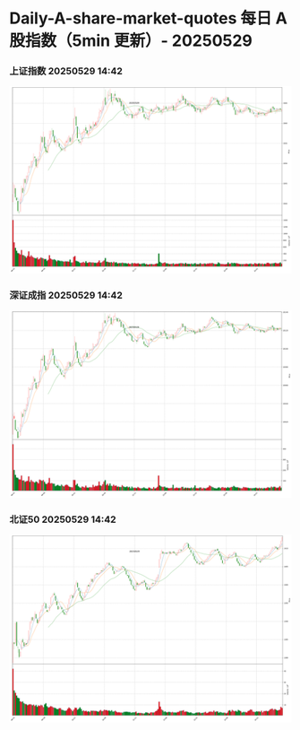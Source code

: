 
# Daily-A-share-market-quotes 每日 A 股指数（5min 更新）- 20250529

### 上证指数 20250529 14:42
![](./fig/2025/5/20250529-sh000001.png)

### 深证成指 20250529 14:42
![](./fig/2025/5/20250529-sz399001.png)

### 北证50 20250529 14:42
![](./fig/2025/5/20250529-bj899050.png)

